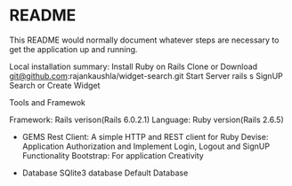 # README

This README would normally document whatever steps are necessary to get the
application up and running.

Local installation summary:
Install Ruby on Rails
Clone or Download
git@github.com:rajankaushla/widget-search.git
Start Server rails s
SignUP
Search or Create Widget

Tools and Framewok

Framework: Rails verison(Rails 6.0.2.1)
Language:  Ruby  version(Rails 2.6.5)

* GEMS 
Rest Client: A simple HTTP and REST client for Ruby
Devise: Application Authorization and Implement Login, Logout and SignUP Functionality
Bootstrap: For application Creativity 

* Database 
SQlite3 database Default Database


